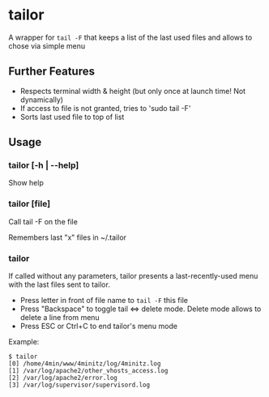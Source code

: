 # tailor
A wrapper for ```tail -F``` that keeps a list of the last used files and allows to chose via simple menu

## Further Features
* Respects terminal width & height (but only once at launch time! Not dynamically)
* If access to file is not granted, tries to 'sudo tail -F'
* Sorts last used file to top of list

## Usage
### tailor [-h | --help]
Show help

### tailor [file]
Call tail -F on the file

Remembers last "x" files in ~/.tailor

### tailor
If called without any parameters, tailor presents a last-recently-used menu with the last files sent to tailor. 

* Press letter in front of file name to ```tail -F``` this file
* Press "Backspace" to toggle tail <=> delete mode. Delete mode allows to delete a line from menu
* Press ESC or Ctrl+C to end tailor's menu mode

Example:

    $ tailor
    [0] /home/4min/www/4minitz/log/4minitz.log
    [1] /var/log/apache2/other_vhosts_access.log
    [2] /var/log/apache2/error.log
    [3] /var/log/supervisor/supervisord.log
